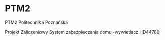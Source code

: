 # PTM2
PTM2 Politechnika Poznańska

Projekt Zaliczeniowy System zabezpieczania domu
-wywietlacz HD44780
